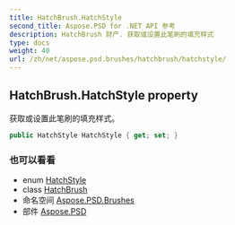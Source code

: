 ```yaml
---
title: HatchBrush.HatchStyle
second_title: Aspose.PSD for .NET API 参考
description: HatchBrush 财产. 获取或设置此笔刷的填充样式
type: docs
weight: 40
url: /zh/net/aspose.psd.brushes/hatchbrush/hatchstyle/
---
```

## HatchBrush.HatchStyle property

获取或设置此笔刷的填充样式。

```csharp
public HatchStyle HatchStyle { get; set; }
```

### 也可以看看

* enum [HatchStyle](../../../aspose.psd/hatchstyle/)
* class [HatchBrush](../)
* 命名空间 [Aspose.PSD.Brushes](../../hatchbrush/)
* 部件 [Aspose.PSD](../../../)



